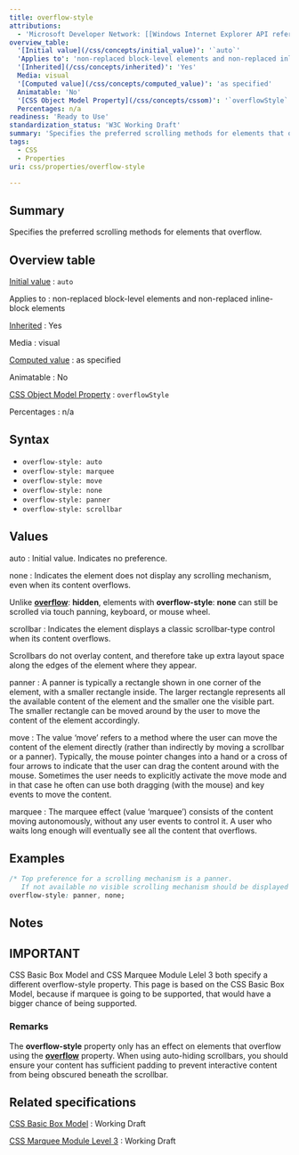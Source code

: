 ```yaml
---
title: overflow-style
attributions:
  - 'Microsoft Developer Network: [[Windows Internet Explorer API reference](http://msdn.microsoft.com/en-us/library/ie/hh828809%28v=vs.85%29.aspx) Article]'
overview_table:
  '[Initial value](/css/concepts/initial_value)': '`auto`'
  'Applies to': 'non-replaced block-level elements and non-replaced inline-block elements'
  '[Inherited](/css/concepts/inherited)': 'Yes'
  Media: visual
  '[Computed value](/css/concepts/computed_value)': 'as specified'
  Animatable: 'No'
  '[CSS Object Model Property](/css/concepts/cssom)': '`overflowStyle`'
  Percentages: n/a
readiness: 'Ready to Use'
standardization_status: 'W3C Working Draft'
summary: 'Specifies the preferred scrolling methods for elements that overflow.'
tags:
  - CSS
  - Properties
uri: css/properties/overflow-style

---
```

## <span>Summary</span>

Specifies the preferred scrolling methods for elements that overflow.

## <span>Overview table</span>

[Initial value](/css/concepts/initial_value)
:   `auto`

Applies to
:   non-replaced block-level elements and non-replaced inline-block elements

[Inherited](/css/concepts/inherited)
:   Yes

Media
:   visual

[Computed value](/css/concepts/computed_value)
:   as specified

Animatable
:   No

[CSS Object Model Property](/css/concepts/cssom)
:   `overflowStyle`

Percentages
:   n/a

## <span>Syntax</span>

-   `overflow-style: auto`
-   `overflow-style: marquee`
-   `overflow-style: move`
-   `overflow-style: none`
-   `overflow-style: panner`
-   `overflow-style: scrollbar`

## <span>Values</span>

auto
:   Initial value. Indicates no preference.

none
:   Indicates the element does not display any scrolling mechanism, even when its content overflows.

Unlike [**overflow**](/css/properties/overflow): **hidden**, elements with **overflow-style**: **none** can still be scrolled via touch panning, keyboard, or mouse wheel.

scrollbar
:   Indicates the element displays a classic scrollbar-type control when its content overflows.

Scrollbars do not overlay content, and therefore take up extra layout space along the edges of the element where they appear.

panner
:   A panner is typically a rectangle shown in one corner of the element, with a smaller rectangle inside. The larger rectangle represents all the available content of the element and the smaller one the visible part. The smaller rectangle can be moved around by the user to move the content of the element accordingly.

move
:   The value ‘move’ refers to a method where the user can move the content of the element directly (rather than indirectly by moving a scrollbar or a panner). Typically, the mouse pointer changes into a hand or a cross of four arrows to indicate that the user can drag the content around with the mouse. Sometimes the user needs to explicitly activate the move mode and in that case he often can use both dragging (with the mouse) and key events to move the content.

marquee
:   The marquee effect (value ‘marquee’) consists of the content moving autonomously, without any user events to control it. A user who waits long enough will eventually see all the content that overflows.

## <span>Examples</span>

``` css
/* Top preference for a scrolling mechanism is a panner.
   If not available no visible scrolling mechanism should be displayed */
overflow-style: panner, none;
```

## <span>Notes</span>

## <span>IMPORTANT</span>

CSS Basic Box Model and CSS Marquee Module Lelel 3 both specify a different overflow-style property. This page is based on the CSS Basic Box Model, because if marquee is going to be supported, that would have a bigger chance of being supported.

### <span>Remarks</span>

The **overflow-style** property only has an effect on elements that overflow using the [**overflow**](/css/properties/overflow) property. When using auto-hiding scrollbars, you should ensure your content has sufficient padding to prevent interactive content from being obscured beneath the scrollbar.

## <span>Related specifications</span>

[CSS Basic Box Model](http://www.w3.org/TR/css3-box/#the-lsquo3)
:   Working Draft

[CSS Marquee Module Level 3](http://www.w3.org/TR/2008/WD-css3-marquee-20080801/#the-overflow-style)
:   Working Draft
